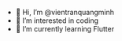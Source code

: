 - 👋 Hi, I’m @vientranquangminh
- 👀 I’m interested in coding
- 🌱 I’m currently learning Flutter

<!---
vientranquangminh/vientranquangminh is a ✨ special ✨ repository because its `README.md` (this file) appears on your GitHub profile.
You can click the Preview link to take a look at your changes.
--->
